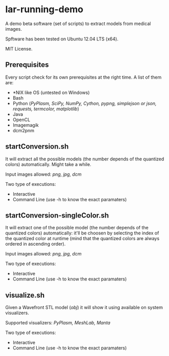 lar-running-demo
=============

A demo beta software (set of scripts) to extract models from medical images.

Spftware has been tested on Ubuntu 12.04 LTS (x64).

MIT License.

Prerequisites
-------------
Every script check for its own prerequisites at the right time.
A list of them are:

* *NIX like OS (untested on Windows)
* Bash
* Python (*PyPlasm, SciPy, NumPy, Cython, pypng, simplejson or json, requests, termcolor, matplotlib*)
* Java
* OpenCL
* Imagemagik
* dcm2pnm

startConversion.sh
-------------
It will extract all the possible models (the number depends of the quantized colors) automatically. Might take a while.

Input images allowed: *png, jpg, dcm*

Two type of executions:

* Interactive
* Command Line (use -h to know the exact paramaters)

startConversion-singleColor.sh
-------------
It will extract one of the possible model (the number depends of the quantized colors) automatically: it'll be choosen by selecting the index of the quantized color at runtime (mind that the quantized colors are always ordered in ascending order).

Input images allowed: *png, jpg, dcm*

Two type of executions:

* Interactive
* Command Line (use -h to know the exact paramaters)


visualize.sh
-------------
Given a Wavefront STL model (*obj*) it will show it using available on system visualizers.

Supported visualizers: *PyPlasm, MeshLab, Manta*

Two type of executions:

* Interactive
* Command Line (use -h to know the exact paramaters)
